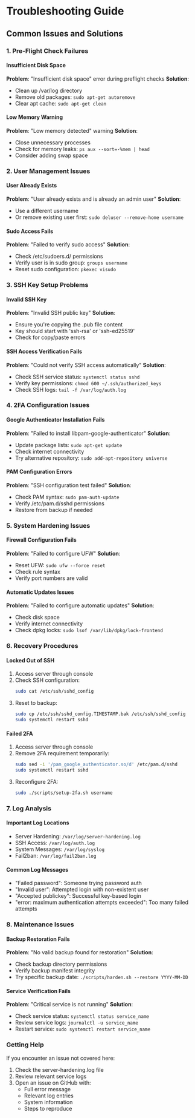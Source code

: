 # Troubleshooting Guide

## Common Issues and Solutions

### 1. Pre-Flight Check Failures

#### Insufficient Disk Space
**Problem**: "Insufficient disk space" error during preflight checks
**Solution**:
- Clean up /var/log directory
- Remove old packages: `sudo apt-get autoremove`
- Clear apt cache: `sudo apt-get clean`

#### Low Memory Warning
**Problem**: "Low memory detected" warning
**Solution**:
- Close unnecessary processes
- Check for memory leaks: `ps aux --sort=-%mem | head`
- Consider adding swap space

### 2. User Management Issues

#### User Already Exists
**Problem**: "User already exists and is already an admin user"
**Solution**:
- Use a different username
- Or remove existing user first: `sudo deluser --remove-home username`

#### Sudo Access Fails
**Problem**: "Failed to verify sudo access"
**Solution**:
- Check /etc/sudoers.d/ permissions
- Verify user is in sudo group: `groups username`
- Reset sudo configuration: `pkexec visudo`

### 3. SSH Key Setup Problems

#### Invalid SSH Key
**Problem**: "Invalid SSH public key"
**Solution**:
- Ensure you're copying the .pub file content
- Key should start with 'ssh-rsa' or 'ssh-ed25519'
- Check for copy/paste errors

#### SSH Access Verification Fails
**Problem**: "Could not verify SSH access automatically"
**Solution**:
- Check SSH service status: `systemctl status sshd`
- Verify key permissions: `chmod 600 ~/.ssh/authorized_keys`
- Check SSH logs: `tail -f /var/log/auth.log`

### 4. 2FA Configuration Issues

#### Google Authenticator Installation Fails
**Problem**: "Failed to install libpam-google-authenticator"
**Solution**:
- Update package lists: `sudo apt-get update`
- Check internet connectivity
- Try alternative repository: `sudo add-apt-repository universe`

#### PAM Configuration Errors
**Problem**: "SSH configuration test failed"
**Solution**:
- Check PAM syntax: `sudo pam-auth-update`
- Verify /etc/pam.d/sshd permissions
- Restore from backup if needed

### 5. System Hardening Issues

#### Firewall Configuration Fails
**Problem**: "Failed to configure UFW"
**Solution**:
- Reset UFW: `sudo ufw --force reset`
- Check rule syntax
- Verify port numbers are valid

#### Automatic Updates Issues
**Problem**: "Failed to configure automatic updates"
**Solution**:
- Check disk space
- Verify internet connectivity
- Check dpkg locks: `sudo lsof /var/lib/dpkg/lock-frontend`

### 6. Recovery Procedures

#### Locked Out of SSH
1. Access server through console
2. Check SSH configuration:
   ```bash
   sudo cat /etc/ssh/sshd_config
   ```
3. Reset to backup:
   ```bash
   sudo cp /etc/ssh/sshd_config.TIMESTAMP.bak /etc/ssh/sshd_config
   sudo systemctl restart sshd
   ```

#### Failed 2FA
1. Access server through console
2. Remove 2FA requirement temporarily:
   ```bash
   sudo sed -i '/pam_google_authenticator.so/d' /etc/pam.d/sshd
   sudo systemctl restart sshd
   ```
3. Reconfigure 2FA:
   ```bash
   sudo ./scripts/setup-2fa.sh username
   ```

### 7. Log Analysis

#### Important Log Locations
- Server Hardening: `/var/log/server-hardening.log`
- SSH Access: `/var/log/auth.log`
- System Messages: `/var/log/syslog`
- Fail2ban: `/var/log/fail2ban.log`

#### Common Log Messages
- "Failed password": Someone trying password auth
- "Invalid user": Attempted login with non-existent user
- "Accepted publickey": Successful key-based login
- "error: maximum authentication attempts exceeded": Too many failed attempts

### 8. Maintenance Issues

#### Backup Restoration Fails
**Problem**: "No valid backup found for restoration"
**Solution**:
- Check backup directory permissions
- Verify backup manifest integrity
- Try specific backup date: `./scripts/harden.sh --restore YYYY-MM-DD`

#### Service Verification Fails
**Problem**: "Critical service is not running"
**Solution**:
- Check service status: `systemctl status service_name`
- Review service logs: `journalctl -u service_name`
- Restart service: `sudo systemctl restart service_name`

### Getting Help
If you encounter an issue not covered here:
1. Check the server-hardening.log file
2. Review relevant service logs
3. Open an issue on GitHub with:
   - Full error message
   - Relevant log entries
   - System information
   - Steps to reproduce